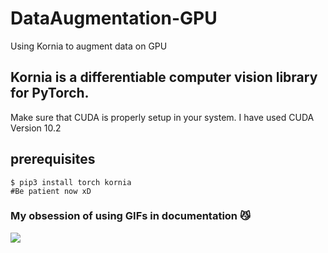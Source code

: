 # DataAugmentation-GPU
Using Kornia to augment data on GPU 

## Kornia is a differentiable computer vision library for PyTorch.

Make sure that CUDA is properly setup in your system.
I have used CUDA Version 10.2


## prerequisites
 ```shell
$ pip3 install torch kornia 
#Be patient now xD
```

### My obsession of using GIFs in documentation :smirk_cat:
![](https://media.giphy.com/media/ywHJxpyrlicsn0hdAs/giphy.gif)
